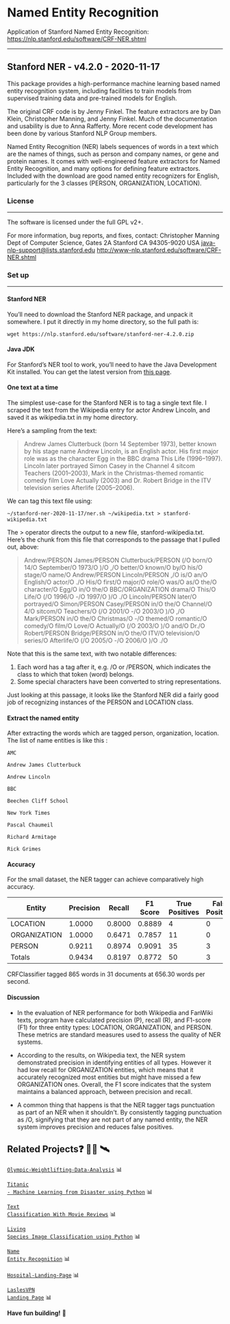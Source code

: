 # Named Entity Recognition
Application of Stanford Named Entity Recognition: https://nlp.stanford.edu/software/CRF-NER.shtml

---------

Stanford NER - v4.2.0 - 2020-11-17
----------------------------------------------

This package provides a high-performance machine learning based named entity recognition system, including facilities to train models from supervised training data and pre-trained models for English.

The original CRF code is by Jenny Finkel. The feature extractors are by Dan Klein, Christopher Manning, and Jenny Finkel. Much of the documentation and usability is due to Anna Rafferty. More recent code development has been done by various Stanford NLP Group members.

Named Entity Recognition (NER) labels sequences of words in a text which are the names of things, such as person and company names, or gene and protein names. It comes with well-engineered feature extractors for Named Entity Recognition, and many options for defining feature extractors. Included with the download are good named entity recognizers for English, particularly for the 3 classes (PERSON, ORGANIZATION, LOCATION).

### License
----------------------------------------------

The software is licensed under the full GPL v2+.

For more information, bug reports, and fixes, contact:
    Christopher Manning
    Dept of Computer Science, Gates 2A
    Stanford CA 94305-9020
    USA
    java-nlp-support@lists.stanford.edu
    http://www-nlp.stanford.edu/software/CRF-NER.shtml

### Set up
----------------------------------------------
#### Stanford NER
You’ll need to download the Stanford NER package, and unpack it somewhere. I put it directly in my home directory, so the full path is:

`wget https://nlp.stanford.edu/software/stanford-ner-4.2.0.zip`

#### Java JDK
For Stanford’s NER tool to work, you’ll need to have the Java Development Kit installed. You can get the latest version from [this page](https://www.oracle.com/java/technologies/downloads/#java8).

#### One text at a time
The simplest use-case for the Stanford NER is to tag a single text file. I scraped the text from the Wikipedia entry for actor Andrew Lincoln, and saved it as wikipedia.txt in my home directory.

Here’s a sampling from the text:
> Andrew James Clutterbuck (born 14 September 1973), better known by his stage name Andrew Lincoln, is an English actor. His first major role was as the character Egg in the BBC drama This Life (1996–1997). Lincoln later portrayed Simon Casey in the Channel 4 sitcom Teachers (2001–2003), Mark in the Christmas-themed romantic comedy film Love Actually (2003) and Dr. Robert Bridge in the ITV television series Afterlife (2005–2006).

We can tag this text file using:

`~/stanford-ner-2020-11-17/ner.sh ~/wikipedia.txt > stanford-wikipedia.txt`

The > operator directs the output to a new file, stanford-wikipedia.txt. Here’s the chunk from this file that corresponds to the passage that I pulled out, above:
> Andrew/PERSON James/PERSON Clutterbuck/PERSON (/O born/O 14/O September/O 1973/O )/O ,/O better/O known/O by/O his/O stage/O name/O Andrew/PERSON Lincoln/PERSON ,/O is/O an/O English/O actor/O ./O 
His/O first/O major/O role/O was/O as/O the/O character/O Egg/O in/O the/O BBC/ORGANIZATION drama/O This/O Life/O (/O 1996/O -/O 1997/O )/O ./O 
Lincoln/PERSON later/O portrayed/O Simon/PERSON Casey/PERSON in/O the/O Channel/O 4/O sitcom/O Teachers/O (/O 2001/O -/O 2003/O )/O ,/O Mark/PERSON in/O the/O Christmas/O -/O themed/O romantic/O comedy/O film/O Love/O Actually/O (/O 2003/O )/O and/O Dr./O Robert/PERSON Bridge/PERSON in/O the/O ITV/O television/O series/O Afterlife/O (/O 2005/O -/O 2006/O )/O ./O

Note that this is the same text, with two notable differences:

1. Each word has a tag after it, e.g. /O or /PERSON, which indicates the class to which that token (word) belongs.
2. Some special characters have been converted to string representations.

Just looking at this passage, it looks like the Stanford NER did a fairly good job of recognizing instances of the PERSON and LOCATION class.

#### Extract the named entity
After extracting the words which are tagged person, organization, location. The list of name entities is like this :
```
AMC

Andrew James Clutterbuck

Andrew Lincoln

BBC

Beechen Cliff School

New York Times

Pascal Chaumeil

Richard Armitage

Rick Grimes
```

#### Accuracy

For the small dataset, the NER tagger can achieve comparatively high accuracy.

| Entity       | Precision | Recall | F1 Score | True Positives | False Positives | False Negatives |
|--------------|-----------|--------|----------|-----------------|------------------|------------------|
| LOCATION     | 1.0000    | 0.8000 | 0.8889   | 4               | 0                | 1                |
| ORGANIZATION | 1.0000    | 0.6471 | 0.7857   | 11              | 0                | 6                |
| PERSON       | 0.9211    | 0.8974 | 0.9091   | 35              | 3                | 4                |
| Totals       | 0.9434    | 0.8197 | 0.8772   | 50              | 3                | 11               |

CRFClassifier tagged 865 words in 31 documents at 656.30 words per second.

#### Discussion

- In the evaluation of NER performance for both Wikipedia and FanWiki texts, program have calculated precision (P), recall (R), and F1-score (F1) for three entity types: LOCATION, ORGANIZATION, and PERSON. These metrics are standard measures used to assess the quality of NER systems.

- According to the results, on Wikipedia text, the NER system demonstrated precision in identifying entities of all types. However it had low recall for ORGANIZATION entities, which means that it accurately recognized most entities but might have missed a few ORGANIZATION ones. Overall, the F1 score indicates that the system maintains a balanced approach, between precision and recall.

- A common thing that happens is that the NER tagger tags punctuation as part of an NER when it shouldn't. By consistently tagging punctuation as /O, signifying that they are not part of any named entity, the NER system improves precision and reduces false positives.

## Related Projects:question: 👨‍💻 🛰️

<code>[Olympic-Weightlifting-Data-Analysis](https://github.com/vinhphuphan/Olympic-Weightlifting-Data-Analysis)</code> 📊

<code>[Titanic - Machine Learning from Disaster using Python](https://github.com/vinhphuphan/Titanic-Machine-Learning-from-Disaster)</code> 📊

<code>[Text Classification With Movie Reviews](https://github.com/vinhphuphan/Text-Classification-With-Movie-Reviews/)</code> 📊

<code>[Living Species Image Classification using Python](https://github.com/vinhphuphan/Living-Species-Image-Classification)</code> 📊

<code>[Name Entity Recognition](https://github.com/vinhphuphan/Name-Entity-Recognition)</code> 📊

<code>[Hospital-Landing-Page](https://github.com/vinhphuphan/Hospital-Landing-Page/)</code> 📊

<code>[LaslesVPN Landing Page](https://github.com/vinhphuphan/Lasles-VPN-Landing-Page)</code> 📊

**Have fun building!** 🚀

